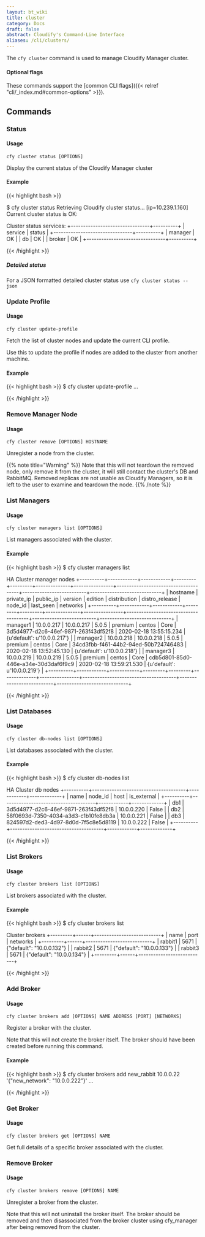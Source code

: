 ```yaml
---
layout: bt_wiki
title: cluster
category: Docs
draft: false
abstract: Cloudify's Command-Line Interface
aliases: /cli/clusters/
---
```


The `cfy cluster` command is used to manage Cloudify Manager cluster.

#### Optional flags
These commands support the [common CLI flags]({{< relref "cli/_index.md#common-options" >}}).


## Commands

### Status

#### Usage

`cfy cluster status [OPTIONS]`

  Display the current status of the Cloudify Manager cluster

#### Example

{{< highlight  bash  >}}

$ cfy cluster status
Retrieving Cloudify cluster status... [ip=10.239.1.160]
Current cluster status is OK:

Cluster status services:
+--------------------------------+----------+
|            service             |  status  |
+--------------------------------+----------+
| manager                        |    OK    |
| db                             |    OK    |
| broker                         |    OK    |
+--------------------------------+----------+

{{< /highlight >}}

##### Detailed status

For a JSON formatted detailed cluster status use `cfy cluster status --json`


### Update Profile

#### Usage
`cfy cluster update-profile`

Fetch the list of cluster nodes and update the current CLI profile.

Use this to update the profile if nodes are added to the cluster from
another machine.

#### Example

{{< highlight  bash  >}}
$ cfy cluster update-profile
...

{{< /highlight >}}


### Remove Manager Node

#### Usage

`cfy cluster remove [OPTIONS] HOSTNAME`

  Unregister a node from the cluster.

{{% note title="Warning" %}}
  Note that this will not teardown the removed node, only remove it from the
  cluster, it will still contact the cluster's DB and RabbitMQ. Removed
  replicas are not usable as Cloudify Managers, so it is left to the user to
  examine and teardown the node.
{{% /note %}}


### List Managers

#### Usage

`cfy cluster managers list [OPTIONS]`

  List managers associated with the cluster.

#### Example

{{< highlight  bash  >}}
$ cfy cluster managers list

HA Cluster manager nodes
+----------+------------+------------+---------+---------+--------------+----------------+--------------------------------------+--------------------------+-----------------------------+
| hostname | private_ip | public_ip  | version | edition | distribution | distro_release |               node_id                |        last_seen         |           networks          |
+----------+------------+------------+---------+---------+--------------+----------------+--------------------------------------+--------------------------+-----------------------------+
| manager1 | 10.0.0.217 | 10.0.0.217 |  5.0.5  | premium |    centos    |      Core      | 3d5d4977-d2c6-46ef-9871-263f43df52f8 | 2020-02-18 13:55:15.234  | {u'default': u'10.0.0.217'} |
| manager2 | 10.0.0.218 | 10.0.0.218 |  5.0.5  | premium |    centos    |      Core      | 34cd3fbb-f461-44b2-94ed-50b724746483 | 2020-02-18 13:52:45.130  | {u'default': u'10.0.0.218'} |
| manager3 | 10.0.0.219 | 10.0.0.219 |  5.0.5  | premium |    centos    |      Core      | cdb5d801-85d0-446e-a34e-30d3daf6f9c9 | 2020-02-18 13:59:21.530  | {u'default': u'10.0.0.219'} |
+----------+------------+------------+---------+---------+--------------+----------------+--------------------------------------+--------------------------+-----------------------------+

{{< /highlight >}}  


### List Databases

#### Usage

`cfy cluster db-nodes list [OPTIONS]`

  List databases associated with the cluster.

#### Example

{{< highlight  bash  >}}
$ cfy cluster db-nodes list

HA Cluster db nodes
+----------+--------------------------------------+------------+-------------+
|   name   |               node_id                |    host    | is_external |
+----------+--------------------------------------+------------+-------------+
| db1      | 3d5d4977-d2c6-46ef-9871-263f43df52f8 | 10.0.0.220 |    False    |
| db2      | 58f0693d-7350-4034-a3d3-c1b10fe8db3a | 10.0.0.221 |    False    |
| db3      | 824597d2-ded3-4d97-8d0d-7f5c8e5d8119 | 10.0.0.222 |    False    |
+----------+--------------------------------------+------------+-------------+

{{< /highlight >}}


### List Brokers

#### Usage

`cfy cluster brokers list [OPTIONS]`

  List brokers associated with the cluster.

#### Example

{{< highlight  bash  >}}
$ cfy cluster brokers list

Cluster brokers
+---------+------+---------------------------+
|   name  | port |          networks         |
+---------+------+---------------------------+
| rabbit1 | 5671 | {"default": "10.0.0.132"} |
| rabbit2 | 5671 | {"default": "10.0.0.133"} |
| rabbit3 | 5671 | {"default": "10.0.0.134"} |
+---------+------+---------------------------+

{{< /highlight >}}


### Add Broker

#### Usage

`cfy cluster brokers add [OPTIONS] NAME ADDRESS [PORT] [NETWORKS]`

  Register a broker with the cluster.

  Note that this will not create the broker itself. The broker should have
  been created before running this command.

#### Example

{{< highlight  bash  >}}
$ cfy cluster brokers add new_rabbit 10.0.0.22 '{"new_network": "10.0.0.222"}'
...

{{< /highlight >}}


### Get Broker

#### Usage
`cfy cluster brokers get [OPTIONS] NAME`

  Get full details of a specific broker associated with the cluster.


### Remove Broker

#### Usage
`cfy cluster brokers remove [OPTIONS] NAME`

  Unregister a broker from the cluster.

  Note that this will not uninstall the broker itself. The broker should be
  removed and then disassociated from the broker cluster using cfy_manager
  after being removed from the cluster.

